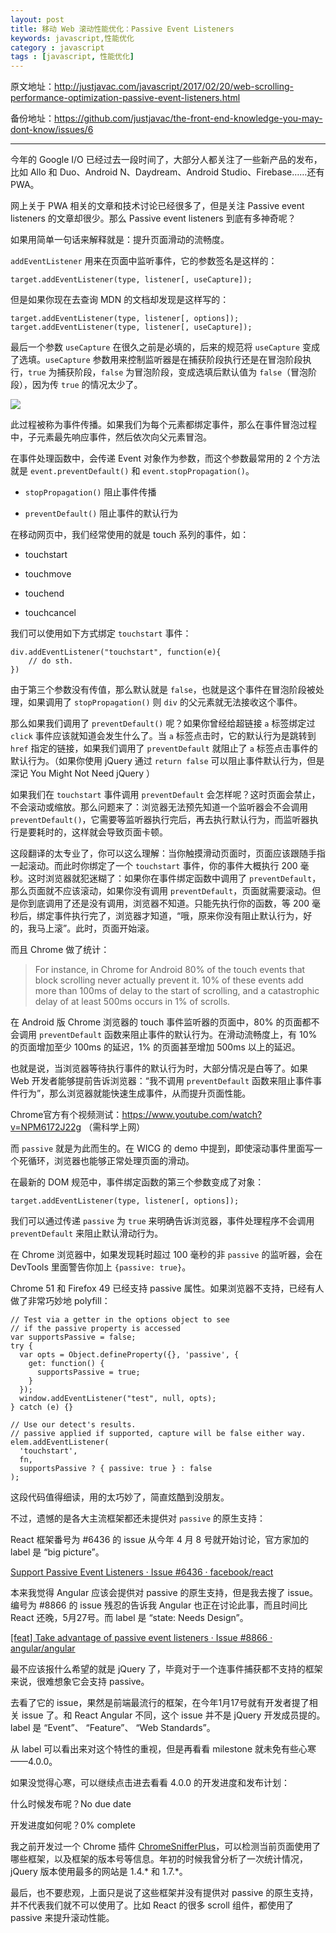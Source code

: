 ```yaml
---
layout: post
title: 移动 Web 滚动性能优化：Passive Event Listeners
keywords: javascript,性能优化
category : javascript
tags : [javascript, 性能优化]
---
```


原文地址：<http://justjavac.com/javascript/2017/02/20/web-scrolling-performance-optimization-passive-event-listeners.html>

备份地址：<https://github.com/justjavac/the-front-end-knowledge-you-may-dont-know/issues/6>

--------

今年的 Google I/O 已经过去一段时间了，大部分人都关注了一些新产品的发布，比如 Allo 和 Duo、Android N、Daydream、Android Studio、Firebase……还有 PWA。

网上关于 PWA 相关的文章和技术讨论已经很多了，但是关注 Passive event listeners 的文章却很少。那么 Passive event listeners 到底有多神奇呢？

如果用简单一句话来解释就是：提升页面滑动的流畅度。

`addEventListener` 用来在页面中监听事件，它的参数签名是这样的：

    target.addEventListener(type, listener[, useCapture]);
    
但是如果你现在去查询 MDN 的文档却发现是这样写的：

    target.addEventListener(type, listener[, options]);
    target.addEventListener(type, listener[, useCapture]);

最后一个参数 `useCapture` 在很久之前是必填的，后来的规范将 `useCapture` 变成了选填。`useCapture` 参数用来控制监听器是在捕获阶段执行还是在冒泡阶段执行，`true` 为捕获阶段，`false` 为冒泡阶段，变成选填后默认值为 `false`（冒泡阶段），因为传 `true` 的情况太少了。

![][1]

此过程被称为事件传播。如果我们为每个元素都绑定事件，那么在事件冒泡过程中，子元素最先响应事件，然后依次向父元素冒泡。

在事件处理函数中，会传递 Event 对象作为参数，而这个参数最常用的 2 个方法就是 `event.preventDefault()` 和 `event.stopPropagation()`。

- `stopPropagation()` 阻止事件传播

- `preventDefault()` 阻止事件的默认行为

在移动网页中，我们经常使用的就是 touch 系列的事件，如：

 - touchstart
   
 - touchmove
   
 - touchend
   
 - touchcancel

我们可以使用如下方式绑定 `touchstart` 事件：

    div.addEventListener("touchstart", function(e){
        // do sth.
    })

由于第三个参数没有传值，那么默认就是 `false`，也就是这个事件在冒泡阶段被处理，如果调用了 `stopPropagation()` 则 `div` 的父元素就无法接收这个事件。

那么如果我们调用了 `preventDefault()` 呢？如果你曾经给超链接 `a` 标签绑定过 `click` 事件应该就知道会发生什么了。当 `a` 标签点击时，它的默认行为是跳转到 `href` 指定的链接，如果我们调用了 `preventDefault` 就阻止了 `a` 标签点击事件的默认行为。（如果你使用 jQuery 通过 `return false` 可以阻止事件默认行为，但是深记 You Might Not Need jQuery ）

如果我们在 `touchstart` 事件调用 `preventDefault` 会怎样呢？这时页面会禁止，不会滚动或缩放。那么问题来了：浏览器无法预先知道一个监听器会不会调用 `preventDefault()`，它需要等监听器执行完后，再去执行默认行为，而监听器执行是要耗时的，这样就会导致页面卡顿。

这段翻译的太专业了，你可以这么理解：当你触摸滑动页面时，页面应该跟随手指一起滚动。而此时你绑定了一个 `touchstart` 事件，你的事件大概执行 200 毫秒。这时浏览器就犯迷糊了：如果你在事件绑定函数中调用了 `preventDefault`，那么页面就不应该滚动，如果你没有调用 `preventDefault`，页面就需要滚动。但是你到底调用了还是没有调用，浏览器不知道。只能先执行你的函数，等 200 毫秒后，绑定事件执行完了，浏览器才知道，“哦，原来你没有阻止默认行为，好的，我马上滚”。此时，页面开始滚。

而且 Chrome 做了统计：

> For instance, in Chrome for Android 80% of the touch events that block
> scrolling never actually prevent it. 10% of these events add more than
> 100ms of delay to the start of scrolling, and a catastrophic delay of
> at least 500ms occurs in 1% of scrolls.

在 Android 版 Chrome 浏览器的 touch 事件监听器的页面中，80% 的页面都不会调用 `preventDefault` 函数来阻止事件的默认行为。在滑动流畅度上，有 10% 的页面增加至少 100ms 的延迟，1% 的页面甚至增加 500ms 以上的延迟。

也就是说，当浏览器等待执行事件的默认行为时，大部分情况是白等了。如果 Web 开发者能够提前告诉浏览器：“我不调用 `preventDefault` 函数来阻止事件事件行为”，那么浏览器就能快速生成事件，从而提升页面性能。

Chrome官方有个视频测试：https://www.youtube.com/watch?v=NPM6172J22g （需科学上网）

而 `passive` 就是为此而生的。在 WICG 的 demo 中提到，即使滚动事件里面写一个死循环，浏览器也能够正常处理页面的滑动。

在最新的 DOM 规范中，事件绑定函数的第三个参数变成了对象：

    target.addEventListener(type, listener[, options]);

我们可以通过传递 `passive` 为 `true` 来明确告诉浏览器，事件处理程序不会调用 `preventDefault` 来阻止默认滑动行为。

在 Chrome 浏览器中，如果发现耗时超过 100 毫秒的非 `passive` 的监听器，会在 DevTools 里面警告你加上 `{passive: true}`。

Chrome 51 和 Firefox 49 已经支持 passive 属性。如果浏览器不支持，已经有人做了非常巧妙地 polyfill：

    // Test via a getter in the options object to see 
    // if the passive property is accessed
    var supportsPassive = false;
    try {
      var opts = Object.defineProperty({}, 'passive', {
        get: function() {
          supportsPassive = true;
        }
      });
      window.addEventListener("test", null, opts);
    } catch (e) {}
    
    // Use our detect's results. 
    // passive applied if supported, capture will be false either way.
    elem.addEventListener(
      'touchstart',
      fn,
      supportsPassive ? { passive: true } : false
    ); 

这段代码值得细读，用的太巧妙了，简直炫酷到没朋友。

不过，遗憾的是各大主流框架都还未提供对 `passive` 的原生支持：

React 框架番号为 #6436 的 issue 从今年 4 月 8 号就开始讨论，官方家加的 label 是 “big picture”。

[Support Passive Event Listeners · Issue #6436 · facebook/react][2]

本来我觉得 Angular 应该会提供对 passive 的原生支持，但是我去搜了 issue。编号为 #8866 的 issue 残忍的告诉我 Angular 也正在讨论此事，而且时间比 React 还晚，5月27号。而 label 是 “state: Needs Design”。

[\[feat\] Take advantage of passive event listeners · Issue #8866 · angular/angular][3]

最不应该报什么希望的就是 jQuery 了，毕竟对于一个连事件捕获都不支持的框架来说，很难想象它会支持 passive。

去看了它的 issue，果然是前端最流行的框架，在今年1月17号就有开发者提了相关 issue 了。和 React Angular 不同，这个 issue 并不是 jQuery 开发成员提的。label 是 “Event”、 “Feature”、 “Web Standards”。

从 label 可以看出来对这个特性的重视，但是再看看 milestone 就未免有些心寒——4.0.0。

如果没觉得心寒，可以继续点击进去看看 4.0.0 的开发进度和发布计划：

什么时候发布呢？No due date

开发进度如何呢？0% complete

我之前开发过一个 Chrome 插件 [ChromeSnifferPlus][4]，可以检测当前页面使用了哪些框架，以及框架的版本号等信息。年初的时候我曾分析了一次统计情况，jQuery 版本使用最多的网站是 1.4.* 和 1.7.*。

最后，也不要悲观，上面只是说了这些框架并没有提供对 passive 的原生支持，并不代表我们就不可以使用了。比如 React 的很多 scroll 组件，都使用了 passive 来提升滚动性能。


  [1]: /assets/images/event-propagation.jpeg
  [2]: https://github.com/facebook/react/issues/6436
  [3]: https://github.com/angular/angular/issues/8866
  [4]: https://github.com/justjavac/ChromeSnifferPlus
